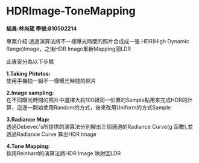 # HDRImage-ToneMapping

**組員:林尚箴  學號:B10502214**

專案介紹:透過演算法將不一樣曝光時間的照片合成成一張 HDR(High Dynamic Range)Image，之後HDR Image重新Mapping回LDR

此專案分為以下步驟

**1.Taking Phtotos:**  
使用手機拍一組不一樣曝光時間的照片

**2.Image sampling:**  
在不同曝光時間的照片中選擇大約100組同一位置的Sample點用來完成HDR的計算，這邊一開始使用Random的方式，後來改用Uniform的方式Sample

**3.Radiance Map:**  
透過Debevec's所提供的演算法分別解出三個通道的Radiance Curve(g 函數),並透過Radiance Curve 算出HDR Image

**4.Tone Mapping:**  
採用Reinhard的演算法將HDR Image 映射回LDR
